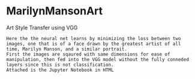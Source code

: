 # MarilynMansonArt
Art Style Transfer using VGG

    Here the the neural net learns by minimizing the loss between two images, one that is of a face drawn by the greatest artist of all time, Marilyn Manson, and a similar portrait.  
    First the images are sqaured with same dimensions for ease of manipulation, then fed into the VGG model without the fully conneded layers since this is not classification.  
    Attached is the Jupyter Notebook in HTML 
    
